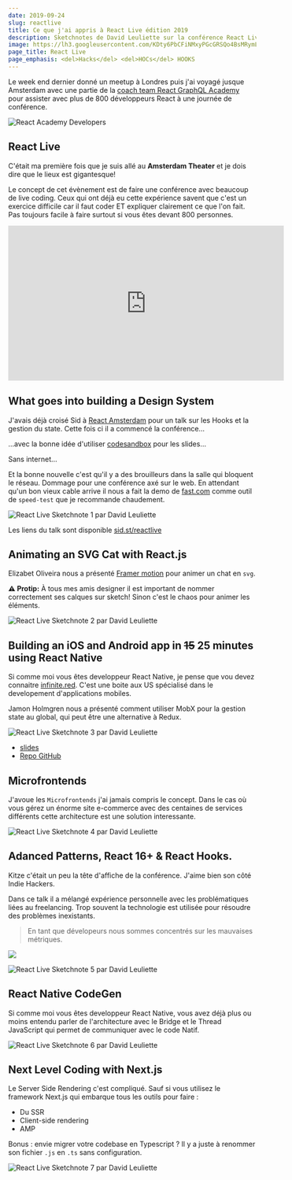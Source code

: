 ```yaml
---
date: 2019-09-24
slug: reactlive
title: Ce que j'ai appris à React Live édition 2019
description: Sketchnotes de David Leuliette sur la conférence React Live à Amsterdam
image: https://lh3.googleusercontent.com/KDty6PbCFiNMxyPGcGRSQo4BsMRymLeluP68IRKk_1g21ECzd1zo6HMUshNgU32FdU9urIH815EZ4_yg5xHDgLIE5yzkpMBRqlvRJNEuiv_Q05n2Jws5WozXv8JIbZ5P8ZVIrWDPolQEHvT1eb3I3cOEVbuMc48czCsG-5ryLdz10VbDYMlBbdlSeEXeIgGiAxWArVUa16qaaw4ZPD4-qQkXby0hHgLu-aEXOmUz5FV0qGYKOftoUhreZoBISYR0oN9QCSsMnByfYEiXnWjkb9HRHXszCB4m_RSmXj550MD8owiboD7pqRdJ7KtS2oKFkYcF4SQWvg2iK331n8uGx367xe3H988BAUfo-uAKihTpSbUK7lmRxiSsw36hlKeb3FtO04dfBU3aIRkOWI_EmhqbafDGJjy2OEhWSF3sTSP6OFqV_xeVpd3TLUM0tYJU7o8smj1LbH5EO17fnjRonTN1zf5WZfTrEkqyKIc0saOwPT0GwUBX7_HWYgHuxJXvEkcC2j8p2D7zeYriM3OmyX4bXQT0hWJzEcGx71exUFRvlh3mNMG4RA9qQmCLn7R8uazM7HtdWPF4ZlR_IObv_Hc28sXSaj8G1d-gOJ6e8HBfJ8ZisR3tkCIu2QZEBILYyY_X5chcvb3PQtsntVOmXTdGGhtvLFSlTA8kWbDj8xLEmJ-ESYLrz3Q=w1024-h512-no
page_title: React Live
page_emphasis: <del>Hacks</del> <del>HOCs</del> HOOKS
---
```


Le week end dernier donné un meetup à Londres puis j'ai voyagé jusque Amsterdam avec une partie de la [coach team React GraphQL Academy](https://reactgraphql.academy/about-us/) pour assister avec plus de 800 développeurs React à une journée de conférence.

![React Academy Developers](https://live.staticflickr.com/65535/48789420642_84bacb90e4_b.jpg)

## React Live

C'était ma première fois que je suis allé au __Amsterdam Theater__ et je dois dire que le lieux est gigantesque!

Le concept de cet évènement est de faire une conférence avec beaucoup de live coding.
Ceux qui ont déjà eu cette expérience savent que c'est un exercice difficile car il faut coder ET expliquer clairement ce que l'on fait. Pas toujours facile à faire surtout si vous êtes devant 800 personnes.

<div class="responsive-embed widescreen">
  <iframe width="560" height="315" src="https://www.youtube.com/embed/B5bKxxaEsUs" frameborder="0" allowfullscreen></iframe>
</div>

## What goes into building a Design System

J'avais déjà croisé Sid à [React Amsterdam](blog/reactamsterdam.html) pour un talk sur les Hooks et la gestion du state. Cette fois ci il a commencé la conférence…

…avec la bonne idée d'utiliser [codesandbox](https://codesandbox.io/s/reactlive-talk-bshv8) pour les slides…

Sans internet…

Et la bonne nouvelle c'est qu'il y a des brouilleurs dans la salle qui bloquent le réseau.
Dommage pour une conférence axé sur le web. En attendant qu'un bon vieux cable arrive il nous a fait la demo de [fast.com](https://fast.com/) comme outil de `speed-test` que je recommande chaudement.

![React Live Sketchnote 1 par David Leuliette](https://live.staticflickr.com/65535/48726097171_7027dcd4e2_o.jpg)

Les liens du talk sont disponible [sid.st/reactlive](https://sid.st/reactlive)

## Animating an SVG Cat with React.js

Elizabet Oliveira nous a présenté [Framer motion](https://www.framer.com/motion/) pour animer un chat en `svg`.

__⚠️ Protip:__ À tous mes amis designer il est important de nommer correctement ses calques sur sketch! Sinon c'est le chaos pour animer les éléments.

![React Live Sketchnote 2 par David Leuliette](https://live.staticflickr.com/65535/48726271032_a79bfb0e48_o.jpg)

## Building an iOS and Android app in <del>15</del> 25 minutes using React Native

Si comme moi vous êtes developpeur React Native, je pense que vou devez connaitre [infinite.red](https://infinite.red). C'est une boite aux US spécialisé dans le developement d'applications mobiles.

Jamon Holmgren nous a présenté comment utiliser MobX pour la gestion state au global, qui peut être une alternative à Redux.

![React Live Sketchnote 3 par David Leuliette](https://live.staticflickr.com/65535/48726271297_3af32756b9_o.jpg)

- [slides](https://infinite-red.slides.com/infinitered/react-live-amsterdam-2019#/)
- [Repo GitHub](https://github.com/jamonholmgren/TrailBlazers)

## Microfrontends

J'avoue les `Microfrontends` j'ai jamais compris le concept. Dans le cas où vous gérez un énorme site e-commerce avec des centaines de services différents cette architecture est une solution interessante.

![React Live Sketchnote 4 par David Leuliette](https://live.staticflickr.com/65535/48727058197_6d4b975623_o.jpg)

## Adanced Patterns, React 16+ & React Hooks.

Kitze c'était un peu la tête d'affiche de la conférence. J'aime bien son côté Indie Hackers.

Dans ce talk il a mélangé expérience personnelle avec les problématiques liées au freelancing.
Trop souvent la technologie est utilisée pour résoudre des problèmes inexistants.

> En tant que dévelopeurs nous sommes concentrés sur les mauvaises métriques.

![](https://live.staticflickr.com/65535/48804671047_310d5b3105_b.jpg)

![React Live Sketchnote 5 par David Leuliette](https://live.staticflickr.com/65535/48727058367_b3bef69489_o.jpg)

## React Native CodeGen

Si comme moi vous êtes developpeur React Native, vous avez déjà plus ou moins entendu parler de l'architecture avec le Bridge et le Thread JavaScript qui permet de communiquer avec le code Natif.

![React Live Sketchnote 6 par David Leuliette](https://live.staticflickr.com/65535/48726882526_a286945eeb_o.jpg)

## Next Level Coding with Next.js

Le Server Side Rendering c'est compliqué. Sauf si vous utilisez le framework Next.js qui embarque tous les outils pour faire :

- Du SSR
- Client-side rendering
- AMP

Bonus : envie migrer votre codebase en Typescript ? Il y a juste à renommer son fichier `.js` en `.ts` sans configuration.

![React Live Sketchnote 7 par David Leuliette](https://live.staticflickr.com/65535/48727567312_97cd4fec85_o.jpg)

